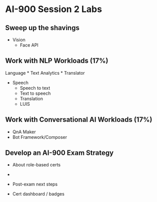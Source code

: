 # AI-900 Session 2 Labs

## Sweep up the shavings

* Vision
    * Face API

## Work with NLP Workloads (17%)

Language
    * Text Analytics
    * Translator
* Speech
    * Speech to text
    * Text to speech
    * Translation
    * LUIS

## Work with Conversational AI Workloads (17%)

* QnA Maker
* Bot Framework/Composer

## Develop an AI-900 Exam Strategy

* About role-based certs
*
* Post-exam next steps

* Cert dashboard / badges